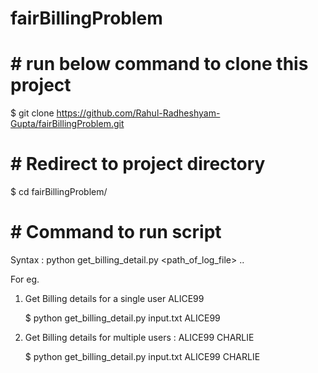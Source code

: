 # fairBillingProblem

# # run below command to clone this project
  $ git clone https://github.com/Rahul-Radheshyam-Gupta/fairBillingProblem.git

# # Redirect to project directory
  $ cd fairBillingProblem/

# # Command to run script
Syntax :  python get_billing_detail.py <path_of_log_file> <UserName1> <UserName2> ..

For eg. 
  
  1. Get Billing details for a single user ALICE99
  
      $ python get_billing_detail.py input.txt ALICE99
  
  
  2. Get Billing details for multiple users : ALICE99 CHARLIE
  
      $ python get_billing_detail.py input.txt ALICE99 CHARLIE

